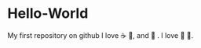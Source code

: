 # Hello-World
My first repository on github
I love :coffee: :pizza:, and :dancer: .
I love :football: :dancer:.
